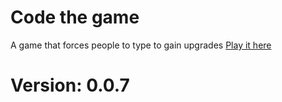 # Code the game

A game that forces people to type to gain upgrades
[Play it here](https://I-make-gamez.github.io/Code-The--Game/)

# Version: 0.0.7